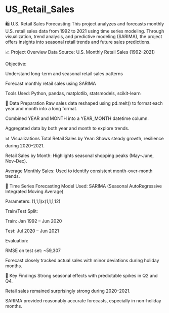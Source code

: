 # US_Retail_Sales
🛍️ U.S. Retail Sales Forecasting
This project analyzes and forecasts monthly U.S. retail sales data from 1992 to 2021 using time series modeling. Through visualization, trend analysis, and predictive modeling (SARIMA), the project offers insights into seasonal retail trends and future sales predictions.

📈 Project Overview
Data Source: U.S. Monthly Retail Sales (1992–2021)

Objective:

Understand long-term and seasonal retail sales patterns

Forecast monthly retail sales using SARIMA

Tools Used: Python, pandas, matplotlib, statsmodels, scikit-learn

🔧 Data Preparation
Raw sales data reshaped using pd.melt() to format each year and month into a long format.

Combined YEAR and MONTH into a YEAR_MONTH datetime column.

Aggregated data by both year and month to explore trends.

📊 Visualizations
Total Retail Sales by Year: Shows steady growth, resilience during 2020–2021.

Retail Sales by Month: Highlights seasonal shopping peaks (May–June, Nov–Dec).

Average Monthly Sales: Used to identify consistent month-over-month trends.

🧠 Time Series Forecasting
Model Used: SARIMA (Seasonal AutoRegressive Integrated Moving Average)

Parameters: (1,1,1)x(1,1,1,12)

Train/Test Split:

Train: Jan 1992 – Jun 2020

Test: Jul 2020 – Jun 2021

Evaluation:

RMSE on test set: ~59,307

Forecast closely tracked actual sales with minor deviations during holiday months.

📌 Key Findings
Strong seasonal effects with predictable spikes in Q2 and Q4.

Retail sales remained surprisingly strong during 2020–2021.

SARIMA provided reasonably accurate forecasts, especially in non-holiday months.

